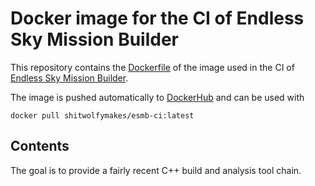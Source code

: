 # Docker image for the CI of Endless Sky Mission Builder

This repository contains the [Dockerfile](Dockerfile) of the image used in the CI of [Endless Sky Mission Builder](https://github.com/shitwolfymakes/Endless-Sky-Mission-Builder).

The image is pushed automatically to [DockerHub](https://hub.docker.com/r/shitwolfymakes/esmb-ci) and can be used with

```
docker pull shitwolfymakes/esmb-ci:latest
```

## Contents

The goal is to provide a fairly recent C++ build and analysis tool chain.
